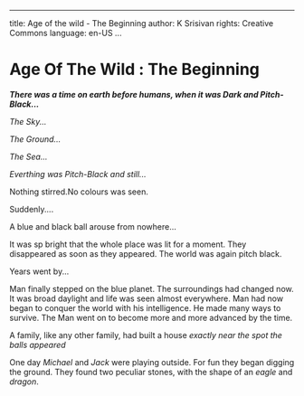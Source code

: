 
---
title: Age of the wild - The Beginning
author: K Srisivan
rights: Creative Commons
language: en-US
...

# Age Of The Wild : The Beginning

_**There was a time on earth before humans, when it was Dark and Pitch-Black...**_

_The Sky..._

_The Ground..._

_The Sea..._

_Everthing was Pitch-Black and still..._

Nothing stirred.No colours was seen.

Suddenly....

A blue and black ball arouse from nowhere... 

It was sp bright that the whole place was lit for a moment. They disappeared as soon as they appeared. 
The world was again pitch black.

Years went by...

Man finally stepped on the blue planet. The surroundings had changed now. It was
broad daylight and life was seen almost everywhere. Man had now began to
conquer the world with his intelligence. He made many ways to survive.
The Man went on to become more and more advanced by the time. 

A family, like any other family, had built a house _exactly near the spot the
balls appeared_

One day _Michael_ and _Jack_ were playing outside. For fun they began digging
the ground. They found two peculiar stones, with the shape of an _eagle_ and
_dragon_. 
